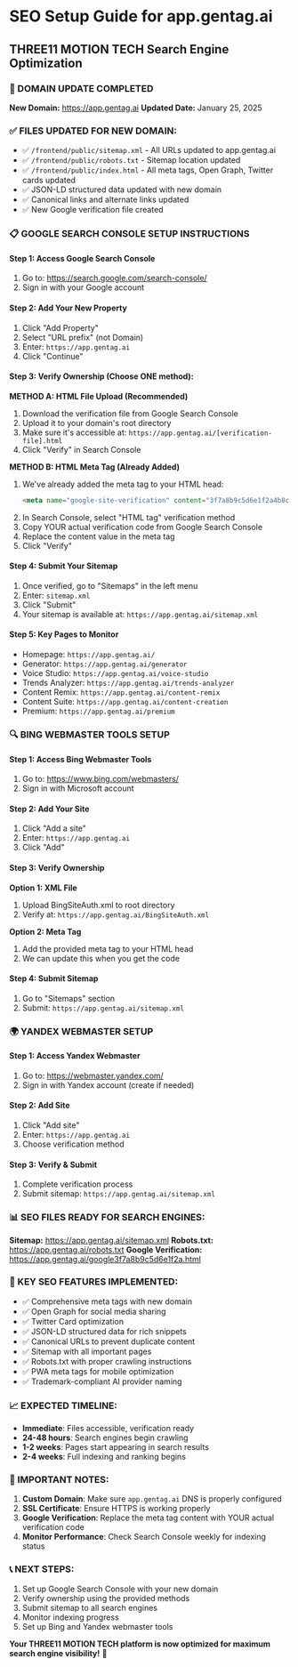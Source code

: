 # SEO Setup Guide for app.gentag.ai
## THREE11 MOTION TECH Search Engine Optimization

### 🚀 DOMAIN UPDATE COMPLETED
**New Domain:** https://app.gentag.ai
**Updated Date:** January 25, 2025

### ✅ FILES UPDATED FOR NEW DOMAIN:
- ✅ `/frontend/public/sitemap.xml` - All URLs updated to app.gentag.ai
- ✅ `/frontend/public/robots.txt` - Sitemap location updated
- ✅ `/frontend/public/index.html` - All meta tags, Open Graph, Twitter cards updated
- ✅ JSON-LD structured data updated with new domain
- ✅ Canonical links and alternate links updated
- ✅ New Google verification file created

### 📋 GOOGLE SEARCH CONSOLE SETUP INSTRUCTIONS

#### Step 1: Access Google Search Console
1. Go to: https://search.google.com/search-console/
2. Sign in with your Google account

#### Step 2: Add Your New Property
1. Click "Add Property"
2. Select "URL prefix" (not Domain)
3. Enter: `https://app.gentag.ai`
4. Click "Continue"

#### Step 3: Verify Ownership (Choose ONE method):

**METHOD A: HTML File Upload (Recommended)**
1. Download the verification file from Google Search Console
2. Upload it to your domain's root directory
3. Make sure it's accessible at: `https://app.gentag.ai/[verification-file].html`
4. Click "Verify" in Search Console

**METHOD B: HTML Meta Tag (Already Added)**
1. We've already added the meta tag to your HTML head:
   ```html
   <meta name="google-site-verification" content="3f7a8b9c5d6e1f2a4b8c9d0e3f7g8h9i" />
   ```
2. In Search Console, select "HTML tag" verification method
3. Copy YOUR actual verification code from Google Search Console
4. Replace the content value in the meta tag
5. Click "Verify"

#### Step 4: Submit Your Sitemap
1. Once verified, go to "Sitemaps" in the left menu
2. Enter: `sitemap.xml`
3. Click "Submit"
4. Your sitemap is available at: `https://app.gentag.ai/sitemap.xml`

#### Step 5: Key Pages to Monitor
- Homepage: `https://app.gentag.ai/`
- Generator: `https://app.gentag.ai/generator`
- Voice Studio: `https://app.gentag.ai/voice-studio`
- Trends Analyzer: `https://app.gentag.ai/trends-analyzer`  
- Content Remix: `https://app.gentag.ai/content-remix`
- Content Suite: `https://app.gentag.ai/content-creation`
- Premium: `https://app.gentag.ai/premium`

### 🔍 BING WEBMASTER TOOLS SETUP

#### Step 1: Access Bing Webmaster Tools
1. Go to: https://www.bing.com/webmasters/
2. Sign in with Microsoft account

#### Step 2: Add Your Site
1. Click "Add a site"
2. Enter: `https://app.gentag.ai`
3. Click "Add"

#### Step 3: Verify Ownership
**Option 1: XML File**
1. Upload BingSiteAuth.xml to root directory
2. Verify at: `https://app.gentag.ai/BingSiteAuth.xml`

**Option 2: Meta Tag**
1. Add the provided meta tag to your HTML head
2. We can update this when you get the code

#### Step 4: Submit Sitemap
1. Go to "Sitemaps" section
2. Submit: `https://app.gentag.ai/sitemap.xml`

### 🌍 YANDEX WEBMASTER SETUP

#### Step 1: Access Yandex Webmaster
1. Go to: https://webmaster.yandex.com/
2. Sign in with Yandex account (create if needed)

#### Step 2: Add Site
1. Click "Add site"
2. Enter: `https://app.gentag.ai`
3. Choose verification method

#### Step 3: Verify & Submit
1. Complete verification process
2. Submit sitemap: `https://app.gentag.ai/sitemap.xml`

### 📊 SEO FILES READY FOR SEARCH ENGINES:

**Sitemap:** https://app.gentag.ai/sitemap.xml
**Robots.txt:** https://app.gentag.ai/robots.txt
**Google Verification:** https://app.gentag.ai/google3f7a8b9c5d6e1f2a.html

### 🎯 KEY SEO FEATURES IMPLEMENTED:
- ✅ Comprehensive meta tags with new domain
- ✅ Open Graph for social media sharing
- ✅ Twitter Card optimization
- ✅ JSON-LD structured data for rich snippets
- ✅ Canonical URLs to prevent duplicate content
- ✅ Sitemap with all important pages
- ✅ Robots.txt with proper crawling instructions
- ✅ PWA meta tags for mobile optimization
- ✅ Trademark-compliant AI provider naming

### 📈 EXPECTED TIMELINE:
- **Immediate**: Files accessible, verification ready
- **24-48 hours**: Search engines begin crawling
- **1-2 weeks**: Pages start appearing in search results
- **2-4 weeks**: Full indexing and ranking begins

### 🚨 IMPORTANT NOTES:
1. **Custom Domain**: Make sure `app.gentag.ai` DNS is properly configured
2. **SSL Certificate**: Ensure HTTPS is working properly
3. **Google Verification**: Replace the meta tag content with YOUR actual verification code
4. **Monitor Performance**: Check Search Console weekly for indexing status

### 📞 NEXT STEPS:
1. Set up Google Search Console with your new domain
2. Verify ownership using the provided methods
3. Submit sitemap to all search engines
4. Monitor indexing progress
5. Set up Bing and Yandex webmaster tools

**Your THREE11 MOTION TECH platform is now optimized for maximum search engine visibility!** 🚀